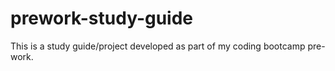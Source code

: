 # prework-study-guide
This is a study guide/project developed as part of my coding bootcamp pre-work.
